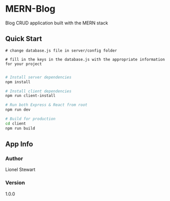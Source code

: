 # MERN-Blog
Blog CRUD application built with the MERN stack

## Quick Start

```
# change database.js file in server/config folder

# fill in the keys in the database.js with the appropriate information for your project
 
```

```bash
# Install server dependencies
npm install

# Install client dependencies
npm run client-install

# Run both Express & React from root
npm run dev

# Build for production
cd client
npm run build
```

## App Info

### Author
Lionel Stewart

### Version
1.0.0
